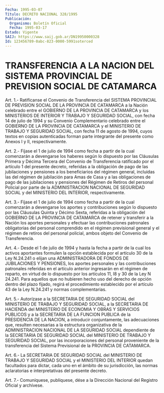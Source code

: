 ```yaml
---
Fecha: 1995-03-07
Título: DECRETO NACIONAL 328/1995
Publicación:
  Organismo: Boletín Oficial
  Fecha: 1995-03-17
Estado: Vigente
SAIJ: https://www.saij.gob.ar/DN19950000328
Id: 123456789-0abc-823-0000-5991soterced
---
```

# TRANSFERENCIA A LA NACION DEL SISTEMA PROVINCIAL DE PREVISION SOCIAL DE CATAMARCA

<a id="1"></a>
Art.  1.- Ratifícanse el Convenio de Transferencia del SISTEMA PROVINCIAL DE  PREVISION  SOCIAL  DE LA PROVINCIA DE CATAMARCA a la Nación celebrado entre el GOBIERNO  DE  LA PROVINCIA DE CATAMARCA y los  MINISTERIOS  DE  INTERIOR  Y TRABAJO Y SEGURIDAD  SOCIAL,  con fecha  14 de julio de 1994 y su Convenio  Complementario  celebrado entre el  GOBIERNO  DE LA PROVINCIA DE CATAMARCA y el MINISTERIO DE TRABAJO Y SEGURIDAD SOCIAL,  con  fecha 11 de agosto de 1994, cuyos textos en copias autenticadas forman  parte integrante del presente como Anexos I y II, respectivamente.

<a id="2"></a>
Art. 2.- Fíjase el 1 de julio de 1994 como fecha a partir de la cual  comenzarán  a  devengarse  los haberes según lo dispuesto por las Cláusulas Primera y Décima Tercera del Convenio de Transferencia ratificado por el artículo  1  del  presente decreto, referidas a la obligación de pago de las jubilaciones  y  pensiones a los beneficiarios del régimen general, incluidas las del  régimen de  jubilación  para  Amas de Casa y a las obligaciones de pago  de las jubilaciones y pensiones  del  Régimen  de Retiros del personal Policial  por  parte  de  la ADMINISTRACION NACIONAL  DE  SEGURIDAD SOCIAL y del MINISTERIO DEL INTERIOR, respectivamente.

<a id="3"></a>
Art. 3.- Fíjase el 1 de julio de 1994 como fecha a partir de la cual  comenzarán a devengarse los aportes y contribuciones según lo dispuesto  por  las Cláusulas Quinta y Décimo Sexta, referidas a la obligación del GOBIERNO  DE  LA PROVINCIA DE CATAMARCA de retener y transferir  a  la  Nación los aportes  personales  y  efectuar  las contribuciones patronales  obligatorias del personal comprendido en el  régimen  previsional  general  y  el  régimen  de  retiros  del personal  policial, ambos objeto  del  Convenio  de  Transferencia.

<a id="4"></a>
Art. 4.- Desde el 1 de julio de 1994 y hasta la fecha a partir de la  cual  los  activos aportantes formulen la opción establecida por el artículo 30  de  la Ley N.24.241 o elijan una ADMINISTRADORA DE FONDOS DE JUBILACIONES  Y  PENSIONES,  los  aportes personales y las  contribuciones  patronales  referidas en el artículo  anterior ingresarán en el régimen de reparto,  en virtud de lo dispuesto por los artículos 11, l8 y 30 de la Ley N 24.241.  Para aquellos que no hubieren hecho uso del derecho de opción dentro  del  plazo fijado, regirá el procedimiento establecido por el artículo 43  de  la Ley N.24.241 y normas complementarias.

<a id="5"></a>
Art.  5.-  Autorízase  a la SECRETARIA DE SEGURIDAD SOCIAL del MINISTERIO  DE  TRABAJO Y SEGURIDAD  SOCIAL,  a  la  SECRETARIA  DE HACIENDA del MINISTERIO  DE ECONOMIA Y OBRAS Y SERVICIOS PUBLICOS y a la SECRETARIA DE LA FUNCION  PUBLICA  de  la  PRESIDENCIA  DE  LA NACION,  a introducir conjuntamente, las adecuaciones que, resulten necesarias  a  la  estructura  organizativa  de  la  ADMINISTRACION NACIONAL  DE  LA  SEGURIDAD SOCIAL dependiente de la SECRETARIA  DE SEGURIDAD SOCIAL del  MINISTERIO DE TRABAJO Y SEGURIDAD SOCIAL, por las incorporaciones del  personal  proveniente  de la transferencia del Sistema Previsional de la PROVINCIA DE CATAMARCA.

<a id="6"></a>
Art.  6.-  La SECRETARIA DE SEGURIDAD SOCIAL del MINISTERIO DE TRABAJO Y SEGURIDAD  SOCIAL  y  el  MINISTERIO  DEL INTERIOR quedan facultados para dictar, cada uno en el ámbito de  su  jurisdicción, las  normas  aclaratorias  e interpretativas del presente  decreto.

<a id="7"></a>
Art. 7.- Comuníquese, publíquese, dése a la Dirección Nacional del Registro Oficial y archívese.